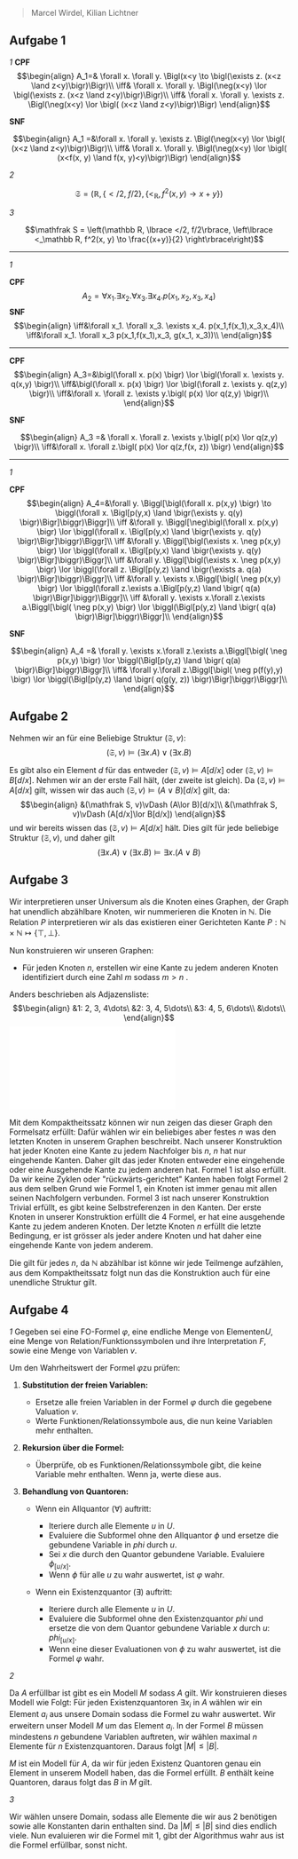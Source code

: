 
> Marcel Wirdel, Kilian Lichtner
## Aufgabe 1

_1_
__CPF__
$$\begin{align}
A_1=& \forall x. \forall y. \Bigl(x<y \to \bigl(\exists z. (x<z \land z<y)\bigr)\Bigr)\\
\iff& \forall x. \forall y. \Bigl(\neg(x<y) \lor \bigl(\exists z. (x<z \land z<y)\bigr)\Bigr)\\
\iff& \forall x. \forall y. \exists z. \Bigl(\neg(x<y) \lor \bigl( (x<z \land z<y)\bigr)\Bigr)
\end{align}$$

__SNF__

$$\begin{align}
A_1 =&\forall x. \forall y. \exists z. \Bigl(\neg(x<y) \lor \bigl( (x<z \land z<y)\bigr)\Bigr)\\
\iff& \forall x. \forall y. \Bigl(\neg(x<y) \lor \bigl( (x<f(x, y) \land f(x, y)<y)\bigr)\Bigr)
\end{align}$$

_2_

$$\mathfrak S = \left( \mathbb R, \lbrace </2,\; f/2\rbrace, \left\lbrace <_\mathbb R, f^2(x, y) \to x+y\right\rbrace \right)$$

_3_

$$\mathfrak S = \left(\mathbb R, \lbrace </2, f/2\rbrace, \left\lbrace <_\mathbb R, f^2(x, y) \to \frac{(x+y)}{2} \right\rbrace\right)$$


---

_1_

__CPF__
$$
A_2=\forall x_1. \exists x_2. \forall x_3. \exists x_4. p(x_1,x_2,x_3,x_4)
$$ 
__SNF__
$$\begin{align}
\iff&\forall x_1. \forall x_3. \exists x_4. p(x_1,f(x_1),x_3,x_4)\\
\iff&\forall x_1. \forall x_3 p(x_1,f(x_1),x_3, g(x_1, x_3))\\
\end{align}$$

---

__CPF__
$$\begin{align}
A_3=&\bigl(\forall x. p(x) \bigr) \lor \bigl(\forall x. \exists y. q(x,y) \bigr)\\
\iff&\bigl(\forall x. p(x) \bigr) \lor \bigl(\forall z. \exists y. q(z,y) \bigr)\\
\iff&\forall x. \forall z. \exists y.\bigl( p(x)  \lor  q(z,y) \bigr)\\
\end{align}$$

__SNF__

$$\begin{align}
A_3 =& \forall x. \forall z. \exists y.\bigl( p(x)  \lor  q(z,y) \bigr)\\
\iff&\forall x. \forall z.\bigl( p(x)  \lor  q(z,f(x, z)) \bigr)
\end{align}$$

___


_1_

__CPF__
$$\begin{align}
A_4=&\forall y. \Biggl[\bigl(\forall x. p(x,y) \bigr) \to \biggl(\forall x. \Bigl[p(y,x) \land \bigr(\exists y. q(y) \bigr)\Bigr]\biggr)\Biggr]\\
\iff &\forall y. \Biggl[\neg\bigl(\forall x. p(x,y) \bigr) \lor \biggl(\forall x. \Bigl[p(y,x) \land \bigr(\exists y. q(y) \bigr)\Bigr]\biggr)\Biggr]\\
\iff &\forall y. \Biggl[\bigl(\exists x. \neg p(x,y) \bigr) \lor \biggl(\forall x. \Bigl[p(y,x) \land \bigr(\exists y. q(y) \bigr)\Bigr]\biggr)\Biggr]\\
\iff &\forall y. \Biggl[\bigl(\exists x. \neg p(x,y) \bigr) \lor \biggl(\forall z. \Bigl[p(y,z) \land \bigr(\exists a. q(a) \bigr)\Bigr]\biggr)\Biggr]\\
\iff &\forall y. \exists x.\Biggl[\bigl( \neg p(x,y) \bigr) \lor \biggl(\forall z.\exists a.\Bigl[p(y,z) \land \bigr( q(a) \bigr)\Bigr]\biggr)\Biggr]\\
\iff &\forall y. \exists x.\forall z.\exists a.\Biggl[\bigl( \neg p(x,y) \bigr) \lor \biggl(\Bigl[p(y,z) \land \bigr( q(a) \bigr)\Bigr]\biggr)\Biggr]\\
\end{align}$$



__SNF__

$$\begin{align}
A_4 =& \forall y. \exists x.\forall z.\exists a.\Biggl[\bigl( \neg p(x,y) \bigr) \lor \biggl(\Bigl[p(y,z) \land \bigr( q(a) \bigr)\Bigr]\biggr)\Biggr]\\
\iff& \forall y.\forall z.\Biggl[\bigl( \neg p(f(y),y) \bigr) \lor \biggl(\Bigl[p(y,z) \land \bigr( q(g(y, z)) \bigr)\Bigr]\biggr)\Biggr]\\
\end{align}$$


## Aufgabe 2

Nehmen wir an für eine Beliebige Struktur $(\mathfrak S, v)$:
$$(\mathfrak S, v) \vDash (\exists x. A) \lor (\exists x. B)$$

Es gibt also ein Element $d$ für das entweder $(\mathfrak S, v) \vDash A[d/x]$ oder $(\mathfrak S, v) \vDash B[d/x]$.
Nehmen wir an der erste Fall hält, (der zweite ist gleich). 
Da $(\mathfrak S, v) \vDash A[d/x]$ gilt, wissen wir das auch $(\mathfrak S, v)\vDash (A\lor B)[d/x]$  gilt, da:
$$\begin{align}
&(\mathfrak S, v)\vDash (A\lor B)[d/x]\\
&(\mathfrak S, v)\vDash (A[d/x]\lor B[d/x])
\end{align}$$
und wir bereits wissen das $(\mathfrak S, v) \vDash A[d/x]$ hält. Dies gilt für jede beliebige Struktur $(\mathfrak S, v)$, und daher gilt
$$(\exists x. A) \lor (\exists x. B) \vDash \exists x. (A\lor B)$$


## Aufgabe 3

Wir interpretieren unser Universum als die Knoten eines Graphen, der Graph hat unendlich abzählbare Knoten, wir nummerieren die Knoten in $\mathbb N$. Die Relation $P$ interpretieren wir als das existieren einer Gerichteten Kante $P: \mathbb N \times \mathbb N \mapsto \lbrace\top, \bot\rbrace$.

Nun konstruieren wir unseren Graphen:
- Für jeden Knoten $n$, erstellen wir eine Kante zu jedem anderen Knoten identifiziert durch eine Zahl $m$ sodass $m > n$ .

Anders beschrieben als Adjazensliste:
$$\begin{align}
&1: 2, 3, 4\dots\
&2: 3, 4, 5\dots\\
&3: 4, 5, 6\dots\\
&\dots\\
\end{align}$$
![](infgraphsfin.excalidraw.md)

Mit dem Kompaktheitssatz können wir nun zeigen das dieser Graph den Formelsatz erfüllt: 
Dafür wählen wir ein beliebiges aber festes $n$ was den letzten Knoten in unserem Graphen beschreibt.
Nach unserer Konstruktion hat jeder Knoten eine Kante zu jedem Nachfolger bis $n$, $n$ hat nur eingehende Kanten. Daher gilt das jeder Knoten entweder eine eingehende oder eine Ausgehende Kante zu jedem anderen hat. Formel $1$ ist also erfüllt.
Da wir keine Zyklen oder "rückwärts-gerichtet" Kanten haben folgt Formel $2$ aus dem selben Grund wie Formel 1, ein Knoten ist immer genau mit allen seinen Nachfolgern verbunden. Formel $3$ ist nach unserer Konstruktion Trivial erfüllt, es gibt keine Selbstreferenzen in den Kanten.
Der erste Knoten in unserer Konstruktion erfüllt die $4$ Formel, er hat eine ausgehende Kante zu jedem anderen Knoten. Der letzte Knoten $n$ erfüllt die letzte Bedingung, er ist grösser als jeder andere Knoten und hat daher eine eingehende Kante von jedem anderem.

Die gilt für jedes $n$, da $\mathbb N$ abzählbar ist könne wir jede Teilmenge aufzählen, aus dem Kompaktheitssatz folgt nun das die Konstruktion auch für eine unendliche Struktur gilt.

## Aufgabe 4

_1_
Gegeben sei eine FO-Formel $\varphi$, eine endliche Menge von Elementen$U$, eine Menge von Relation/Funktionssymbolen und ihre Interpretation $F$, sowie eine Menge von Variablen $v$.

Um den Wahrheitswert der Formel $\varphi$zu prüfen:

1. **Substitution der freien Variablen:**
   - Ersetze alle freien Variablen in der Formel $\varphi$ durch die gegebene Valuation $v$.
   - Werte Funktionen/Relationssymbole aus, die nun keine Variablen mehr enthalten.

2. **Rekursion über die Formel:**
   - Überprüfe, ob es Funktionen/Relationssymbole gibt, die keine Variable mehr enthalten. Wenn ja, werte diese aus.

3. **Behandlung von Quantoren:**
   - Wenn ein Allquantor ($\forall$) auftritt:
     - Iteriere durch alle Elemente $u$ in $U$.
     - Evaluiere die Subformel ohne den Allquantor $\phi$ und ersetze die gebundene Variable in $phi$ durch $u$.
     - Sei $x$ die durch den Quantor gebundene Variable. Evaluiere $\phi_{[u/x]}$.
     - Wenn $\phi$ für alle $u$ zu wahr auswertet, ist $\varphi$ wahr.

   - Wenn ein Existenzquantor ($\exists$) auftritt:
     - Iteriere durch alle Elemente $u$ in $U$.
     - Evaluiere die Subformel ohne den Existenzquantor $phi$ und ersetze die von dem Quantor gebundene Variable $x$ durch $u$: $phi_{[u/x]}$.
     - Wenn eine dieser Evaluationen von $\phi$ zu wahr auswertet, ist die Formel $\varphi$ wahr.

_2_

Da $A$ erfüllbar ist gibt es ein Modell $M$ sodass $A$ gilt.
Wir konstruieren dieses Modell wie Folgt:
Für jeden Existenzquantoren $\exists x_i$ in  $A$ wählen wir ein Element $a_i$ aus unsere Domain sodass die Formel zu wahr auswertet.
Wir erweitern unser Modell $M$ um das Element $a_i$. In der Formel $B$ müssen mindestens $n$ gebundene Variablen auftreten, wir wählen maximal $n$ Elemente für $n$ Existenzquantoren. Daraus folgt $|M| \leq |B|$.

$M$ ist ein Modell für $A$, da wir für jeden Existenz Quantoren genau ein Element in unserem Modell haben, das die Formel erfüllt. $B$ enthält keine Quantoren, daraus folgt das $B$ in $M$  gilt.

_3_

Wir wählen unsere Domain, sodass alle Elemente die wir aus $2$ benötigen sowie alle Konstanten darin enthalten sind. Da $|M| \leq |B|$ sind dies endlich viele. Nun evaluieren wir die Formel mit $1$, gibt der Algorithmus wahr aus ist die Formel erfüllbar, sonst nicht.
